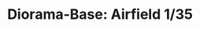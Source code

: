 ---
layout: product
title: "Diorama-Base: Airfield 1/35"
price: "2500" 
desc: "Diorama"
img_path: "/assets/img/RTD35293.webp"
brand: "RT DIORAMA"
available: false
special_offer: false
new: false
soon: false
cat: "080000"
subcat: "080400"
subsubcat: "0N/A"
sifra: "RTD35293"
popular: false
spec: false
---